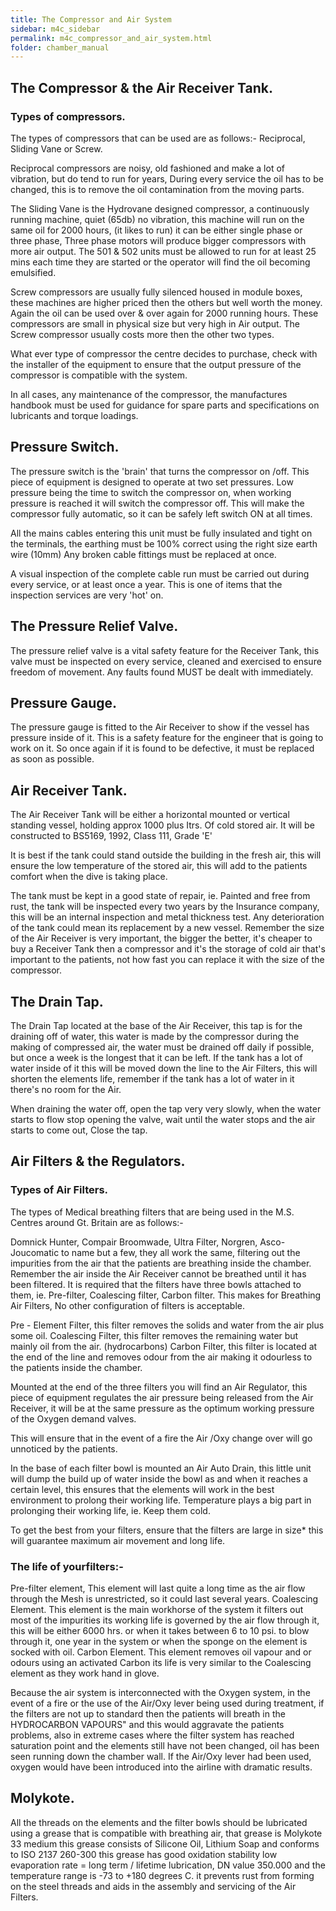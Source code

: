 ```yaml
---
title: The Compressor and Air System
sidebar: m4c_sidebar
permalink: m4c_compressor_and_air_system.html
folder: chamber_manual
---
```


## The Compressor & the Air Receiver Tank.

### Types of compressors.

The types of compressors that can be used are as follows:- 
 Reciprocal,
 Sliding Vane or 
 Screw.

Reciprocal compressors are noisy, old fashioned and make a lot of vibration, but do tend to run for years, During every service the oil has to be changed, this is to remove the oil contamination from the moving parts.

The Sliding Vane is the Hydrovane designed compressor, a continuously running machine, quiet (65db) no vibration, this machine will run on the same oil for 2000 hours, (it likes to run) it can be either single phase or three phase, Three phase motors will produce bigger compressors with more air output. The 501 & 502 units must be allowed to run for at least 25 mins each time they are started or the operator will find the oil becoming emulsified.

Screw compressors are usually fully silenced housed in module boxes, these machines are higher priced then the others but well worth the money. Again the oil can be used over & over again for 2000 running hours. These compressors are small in physical size but very high in Air output. The Screw compressor usually costs more then the other two types.

What ever type of compressor the centre decides to purchase, check with the installer of the equipment to ensure that the output pressure of the compressor is compatible with the system.

In all cases, any maintenance of the compressor, the manufactures handbook must be used for guidance for spare parts and specifications on lubricants and torque loadings. 

## Pressure Switch.

The pressure switch is the 'brain' that turns the compressor on /off. This piece of equipment is designed to operate at two set pressures. Low pressure being the time to switch the compressor on, when working pressure is reached it will switch the compressor off. This will make the compressor fully automatic, so it can be safely left switch ON at all times.

All the mains cables entering this unit must be fully insulated and tight on the terminals, the earthing must be 100% correct using the right size earth wire (10mm) Any broken cable fittings must be replaced at once.

A visual inspection of the complete cable run must be carried out during every service, or at least once a year. This is one of items that the inspection services are very 'hot' on.

## The Pressure Relief Valve.

The pressure relief valve is a vital safety feature for the Receiver Tank, this valve must be inspected on every service, cleaned and exercised to ensure freedom of movement. Any faults found MUST be dealt with immediately.

## Pressure Gauge.

The pressure gauge is fitted to the Air Receiver to show if the vessel has pressure inside of it. This is a safety feature for the engineer that is going to work on it. So once again if it is found to be defective, it must be replaced as soon as possible.

## Air Receiver Tank.

The Air Receiver Tank will be either a horizontal mounted or vertical standing vessel, holding approx 1000 plus Itrs. Of cold stored air. It will be constructed to BS5169, 1992, Class 111, Grade 'E'

It is best if the tank could stand outside the building in the fresh air, this will ensure the low temperature of the stored air, this will add to the patients comfort when the dive is taking place.

The tank must be kept in a good state of repair, ie. Painted and free from rust, the tank will be inspected every two years by the Insurance company, this will be an internal inspection and metal thickness test. Any deterioration of the tank could mean its replacement by a new vessel. Remember the size of the Air Receiver is very important, the bigger the better, it's cheaper to buy a Receiver Tank then a compressor and it's the storage of cold air that's important to the patients, not how fast you can replace it with the size of the compressor.

## The Drain Tap.

The Drain Tap located at the base of the Air Receiver, this tap is for the draining off of water, this water is made by the compressor during the making of compressed air, the water must be drained off daily if possible, but once a week is the longest that it can be left. If the tank has a lot of water inside of it this will be moved down the line to the Air Filters, this will shorten the elements life, remember if the tank has a lot of water in it there's no room for the Air.

When draining the water off, open the tap very very slowly, when the water starts to flow stop opening the valve, wait until the water stops and the air starts to come out, Close the tap.

## Air Filters & the Regulators.

### Types of Air Filters.

The types of Medical breathing filters that are being used in the M.S. Centres around Gt. Britain are as follows:-

Domnick Hunter, Compair Broomwade, Ultra Filter, Norgren, Asco- Joucomatic to name but a few, they all work the same, filtering out the impurities from the air that the patients are breathing inside the chamber. Remember the air inside the Air Receiver cannot be breathed until it has been filtered. It is required that the filters have three bowls attached to them, ie. Pre-filter, Coalescing filter, Carbon filter. This makes for Breathing Air Filters, No other configuration of filters is acceptable.

 Pre - Element Filter, this filter removes the solids and water from the air plus some oil.
 Coalescing Filter, this filter removes the remaining water but mainly oil from the air. (hydrocarbons)
 Carbon Filter, this filter is located at the end of the line and removes odour from the air making it odourless to the patients inside the chamber.

Mounted at the end of the three filters you will find an Air Regulator, this piece of equipment regulates the air pressure being released from the Air Receiver, it will be at the same pressure as the optimum working pressure of the Oxygen demand valves.

This will ensure that in the event of a fire the Air /Oxy change over will go unnoticed by the patients.

In the base of each filter bowl is mounted an Air Auto Drain, this little unit will dump the build up of water inside the bowl as and when it reaches a certain level, this ensures that the elements will work in the best environment to prolong their working life. Temperature plays a big part in prolonging their working life, ie. Keep them cold.

To get the best from your filters, ensure that the filters are large in size* this will guarantee maximum air movement and long life.


### The life of yourfilters:-

 Pre-filter element, This element will last quite a long time as the air flow through the Mesh is unrestricted, so it could last several years.
 Coalescing Element. This element is the main workhorse of the system it filters out most of the impurities its working life is governed by the air flow through it, this will be either 6000 hrs. or when it takes between 6 to 10 psi. to blow through it, one year in the system or when the sponge on the element is socked with oil.
 Carbon Element. This element removes oil vapour and or odours using an activated Carbon its life is very similar to the Coalescing element as they work hand in glove.

Because the air system is interconnected with the Oxygen system, in the event of a fire or the use of the Air/Oxy lever being used during treatment, if the filters are not up to standard then the patients will breath in the HYDROCARBON VAPOURS" and this would aggravate the patients problems, also in extreme cases where the filter system has reached saturation point and the elements still have not been changed, oil has been seen running down the chamber wall. If the Air/Oxy lever had been used, oxygen would have been introduced into the airline with dramatic results.

## Molykote.

All the threads on the elements and the filter bowls should be lubricated using a grease that is compatible with breathing air, that grease is Molykote 33 medium this grease consists of Silicone Oil, Lithium Soap and conforms to ISO 2137 260-300 this grease has good oxidation stability low evaporation rate = long term / lifetime lubrication, DN value 350.000 and the temperature range is -73 to +180 degrees C. it prevents rust from forming on the steel threads and aids in the assembly and servicing of the Air Filters. 
